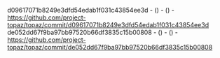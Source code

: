 d09617071b8249e3dfd54edab1f031c43854ee3d -  () -  () - https://github.com/project-topaz/topaz/commit/d09617071b8249e3dfd54edab1f031c43854ee3d
de052dd67f9ba97bb97520b66df3835c15b00808 -  () -  () - https://github.com/project-topaz/topaz/commit/de052dd67f9ba97bb97520b66df3835c15b00808
